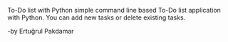 To-Do list with Python simple command line based To-Do list application with Python. You can add new tasks or delete existing tasks.

-by Ertuğrul Pakdamar
